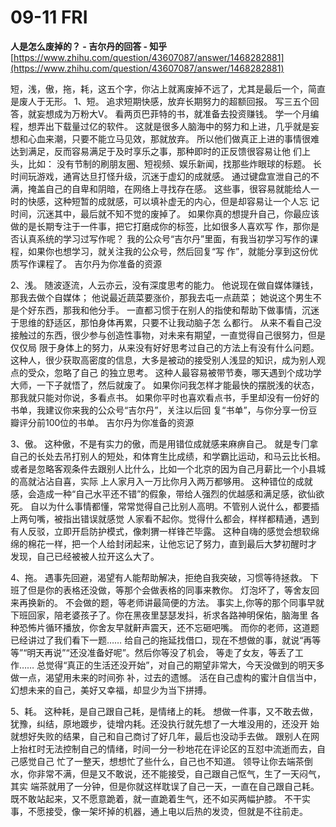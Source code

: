 # 09-11 FRI

**人是怎么废掉的？ - 吉尔丹的回答 - 知乎** [https://www.zhihu.com/question/43607087/answer/1468282881](https://www.zhihu.com/question/43607087/answer/1468282881)

 短，浅，傲，拖，耗，这五个字，你沾上就离废掉不远了，尤其是最后⼀个，简直是废⼈于⽆形。 1、短。 追求短期快感，放弃⻓期努⼒的超额回报。 写三五个回答，就妄想成为万粉⼤V。 看两⻚巴菲特的书，就准备去投资赚钱。 学⼀个⽉编程，想弄出下载量过亿的软件。 这就是很多⼈脑海中的努⼒和上进，⼏乎就是妄想和⼼⾎来潮，只要不能⽴⻢⻅效，那就放弃。 所以他们做真正上进的事情很难达到满⾜，反⽽容易满⾜于及时享乐之事，那种即时的正反馈很容易让他 们上头，⽐如： 没有节制的刷朋友圈、短视频、娱乐新闻，找那些炸眼球的标题。 ⻓时间玩游戏，通宵达旦打怪升级，沉迷于虚幻的成就感。 通过键盘宣泄⾃⼰的不满，掩盖⾃⼰的⾃卑和阴暗，在⽹络上寻找存在感。 这些事，很容易就能给⼈⼀时的快感，这种短暂的成就感，可以填补虚⽆的内⼼，但是却容易让⼀个⼈忘 记时间，沉迷其中，最后就不知不觉的废掉了。 如果你真的想提升⾃⼰，你最应该做的是⻓期专注于⼀件事，把它打磨成你的标签，⽐如很多⼈喜欢写 作，那你是否认真系统的学习过写作呢？ 我的公众号“吉尔丹”⾥⾯，有我当初学习写作的课程，如果你也想学习，就关注我的公众号，然后回复“写 作”，就能分享到这份优质写作课程了。 吉尔丹为你准备的资源

2、浅。 随波逐流，⼈云亦云，没有深度思考的能⼒。 他说现在做⾃媒体赚钱，那我去做个⾃媒体； 他说最近蔬菜要涨价，那我去屯⼀点蔬菜； 她说这个男⽣不是个好东⻄，那我和他分⼿。 ⼀直都习惯于在别⼈的指使和帮助下做事情，沉迷于思维的舒适区，那怕身体再累，只要不让我动脑⼦怎 么都⾏。 从来不看⾃⼰没接触过的东⻄，很少参与创造性事物，对未来有期望，⼀直觉得⾃⼰很努⼒，但是仅仅局 限于身体上的努⼒，从来没有好好思考过⾃⼰的⽅法上有没有什么问题。 这种⼈，很少获取⾼密度的信息，⼤多是被动的接受别⼈浅显的知识，成为别⼈观点的受众，忽略了⾃⼰ 的独⽴思考。 这种⼈最容易被带节奏，哪天遇到个成功学⼤师，⼀下⼦就悟了，然后就废了。 如果你问我怎样才能最快的摆脱浅的状态，那我就只能对你说，多看点书。 如果你平时也喜欢看点书，⼿⾥却没有⼀份好的书单，我建议你来我的公众号“吉尔丹”，关注以后回 复“书单”，与你分享⼀份⾖瓣评分前100位的书单。 吉尔丹为你准备的资源 

3、傲。 这种傲，不是有实⼒的傲，⽽是⽤错位成就感来麻痹⾃⼰。 就是专⻔拿⾃⼰的⻓处去吊打别⼈的短处，和体育⽣⽐成绩，和学霸⽐运动，和⻢云⽐⻓相。 或者是忽略客观条件去跟别⼈⽐什么，⽐如⼀个北京的因为⾃⼰⽉薪⽐⼀个⼩县城的⾼就沾沾⾃喜，实际 上⼈家⽉⼊⼀万⽐你⽉⼊两万都够⽤。 这种错位的成就感，会造成⼀种“⾃⼰⽔平还不错”的假象，带给⼈强烈的优越感和满⾜感，欲仙欲死。 ⾃以为什么事情都懂，常常觉得⾃⼰⽐别⼈⾼明。不管别⼈说什么，都要插上两句嘴，被指出错误就感觉 ⼈家看不起你。觉得什么都会，样样都精通，遇到有⼈反驳，⽴即开启防护模式，像刺猬⼀样锋芒毕露。 这种⾃嗨的感觉会想软绵绵的棉花⼀样，把⼀个⼈给封闭起来，让他忘记了努⼒，直到最后⼤梦初醒时才 发现，⾃⼰已经被被⼈拉开这么⼤了。 

4、拖。 遇事先回避，渴望有⼈能帮助解决，拒绝⾃我突破，习惯等待拯救。 下班了但是你的表格还没做，等那个会做表格的同事来教你。 灯泡坏了，等舍友回来再换新的。 不会做的题，等⽼师讲最简便的⽅法。 事实上,你等的那个同事早就下班回家，陪⽼婆孩⼦了。你在⿊夜⾥瑟瑟发抖，祈求各路神明保佑，脑海⾥ 各种恐怖⽚循环播放，你舍友早就鼾声震天，还不忘砸吧嘴。 ⽽你的⽼师，这道题已经讲过了我们看下⼀题…… 给⾃⼰的拖延找借⼝，现在不想做的事，就说“再等等”“明天再说”“还没准备好呢”。然后你等没了机会， 等⾛了⼥友，等丢了⼯作…… 总觉得“真正的⽣活还没开始”，对⾃⼰的期望⾮常⼤，今天没做到的明天多做⼀点，渴望⽤未来的时间弥 补，过去的遗憾。 活在⾃⼰虚构的蜜汁⾃信当中，幻想未来的⾃⼰，美好⼜幸福，却显少为当下拼搏。 

5、耗。 这种耗，是⾃⼰跟⾃⼰耗，是情绪上的耗。 想做⼀件事，⼜不敢去做，犹豫，纠结，原地踱步，徒增内耗。还没执⾏就先想了⼀⼤堆没⽤的，还没开 始就想好失败的结果，⾃⼰和⾃⼰商讨了好⼏年，最后也没动⼿去做。 跟别⼈在⽹上抬杠时⽆法控制⾃⼰的情绪，时间⼀分⼀秒地花在评论区的互怼中流逝⽽去，⾃⼰感觉⾃⼰ 忙了⼀整天，想想忙了些什么，⾃⼰也不知道。 领导让你去端茶倒⽔，你⾮常不满，但是⼜不敢说，还不能接受，⾃⼰跟⾃⼰怄⽓，⽣了⼀天闷⽓，其实 端茶就⽤了⼀分钟，但是你就这样耽误了⾃⼰⼀天，⼀直在⾃⼰跟⾃⼰耗。 既不敢站起来，⼜不愿意跪着，就⼀直跪着⽣⽓，还不如买两幅护膝。 不⼲实事，不愿接受，像⼀架坏掉的机器，通上电以后热的发烫，但就是不往前⾛。

